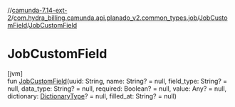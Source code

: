 //[camunda-7.14-ext-2](../../../index.md)/[com.hydra_billing.camunda.api.planado_v2.common_types.job](../index.md)/[JobCustomField](index.md)/[JobCustomField](-job-custom-field.md)

# JobCustomField

[jvm]\
fun [JobCustomField](-job-custom-field.md)(uuid: String, name: String? = null, field_type: String? = null, data_type: String? = null, required: Boolean? = null, value: Any? = null, dictionary: [DictionaryType](../../com.hydra_billing.camunda.api.planado_v2.common_types/-dictionary-type/index.md)? = null, filled_at: String? = null)
